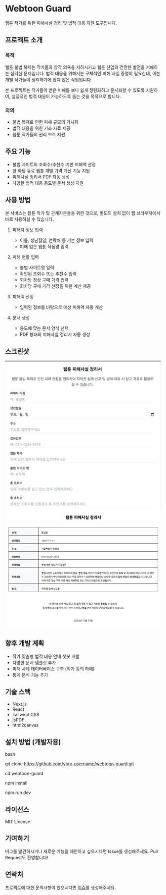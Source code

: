 # Webtoon Guard

웹툰 작가를 위한 피해사실 정리 및 법적 대응 지원 도구입니다.

## 프로젝트 소개

### 목적
웹툰 불법 복제는 작가들의 창작 의욕을 저하시키고 웹툰 산업의 건전한 발전을 저해하는 심각한 문제입니다. 법적 대응을 위해서는 구체적인 피해 사실 증명이 필요한데, 이는 개별 작가들이 정리하기에 쉽지 않은 작업입니다.

본 프로젝트는 작가들이 받은 피해를 보다 쉽게 정량화하고 문서화할 수 있도록 지원하여, 실질적인 법적 대응이 가능하도록 돕는 것을 목적으로 합니다.

### 의의
- 불법 복제로 인한 피해 규모의 가시화
- 법적 대응을 위한 기초 자료 제공
- 웹툰 작가들의 권리 보호 지원

## 주요 기능

- 불법 사이트의 조회수/추천수 기반 피해액 산정
- 한 화당 유료 웹툰 개별 가격 계산 기능 지원
- 피해사실 정리서 PDF 자동 생성
- 다양한 법적 대응 용도별 문서 생성 지원

## 사용 방법

본 서비스는 웹툰 작가 및 관계자분들을 위한 것으로, 별도의 설치 없이 웹 브라우저에서 바로 사용하실 수 있습니다.

1. 피해자 정보 입력
   - 이름, 생년월일, 연락처 등 기본 정보 입력
   - 피해 입은 웹툰 작품명 입력

2. 피해 현황 입력
   - 불법 사이트명 입력
   - 확인된 조회수 또는 추천수 입력
   - 회차당 정상 구매 가격 입력
   - 회차당 구매 가격 산정을 위한 계산 제공

3. 피해액 산정
   - 입력된 정보를 바탕으로 예상 피해액 자동 계산

4. 문서 생성
   - 용도에 맞는 문서 양식 선택
   - PDF 형태의 피해사실 정리서 자동 생성

## 스크린샷
![메인 화면](public/main.png)
![문서 생성 예시](public/document.png)

## 향후 개발 계획

- 작가 맞춤형 법적 대응 안내 챗봇 개발
- 다양한 문서 템플릿 추가
- 피해 사례 데이터베이스 구축 (작가 동의 하에)
- 통계 분석 기능 추가

## 기술 스택

- Next.js
- React
- Tailwind CSS
- jsPDF
- html2canvas

## 설치 방법 (개발자용)

bash

git clone https://github.com/your-username/webtoon-guard.git

cd webtoon-guard

npm install

npm run dev


## 라이선스

MIT License

## 기여하기

버그를 발견하시거나 새로운 기능을 제안하고 싶으시다면 Issue를 생성해주세요.
Pull Request도 환영합니다!

## 연락처

프로젝트에 대한 문의사항이 있으시다면 [이슈](https://github.com/EXPOIR0405/webtoon-guard/issues)를 생성해주세요.
